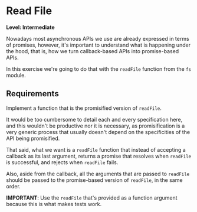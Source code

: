 # Read File

**Level: Intermediate**

Nowadays most asynchronous APIs we use are already expressed in terms of promises, however, it's important to understand what is happening under the hood, that is, how we turn callback-based APIs into promise-based APIs.

In this exercise we're going to do that with the `readFile` function from the `fs` module.

## Requirements

Implement a function that is the promisified version of `readFile`.

It would be too cumbersome to detail each and every specification here, and this wouldn't be productive nor it is necessary, as promisification is a very generic process that usually doesn't depend on the specificities of the API being promisified.

That said, what we want is a `readFile` function that instead of accepting a callback as its last argument, returns a promise that resolves when `readFile` is successful, and rejects when `readFile` fails.

Also, aside from the callback, all the arguments that are passed to `readFile` should be passed to the promise-based version of `readFile`, in the same order.

**IMPORTANT**: Use the `readFile` that's provided as a function argument because this is what makes tests work.
